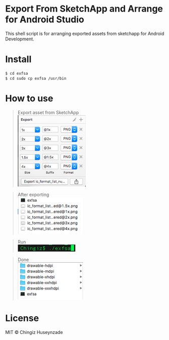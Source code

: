 # Export From SketchApp and Arrange for Android Studio
This shell script is for arranging exported assets from sketchapp for Android Development.

# Install

```
$ cd exfsa
$ cd sudo cp exfsa /usr/bin
```

# How to use
> Export asset from SketchApp
<br><img src = "https://raw.githubusercontent.com/Chingiz/exfsa/master/exporting_from_sketch.png">

> After exporting
<br><img src = "https://raw.githubusercontent.com/Chingiz/exfsa/master/after_exporting.png">

> Run
<br><img src = "https://raw.githubusercontent.com/Chingiz/exfsa/master/run.png">

> Done
<br><img src = "https://raw.githubusercontent.com/Chingiz/exfsa/master/and_done.png">

# License
MIT © Chingiz Huseynzade
